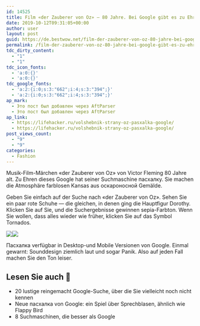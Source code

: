```yaml
---
id: 14525
title: Film «der Zauberer von Oz» — 80 Jahre. Bei Google gibt es zu Ehren dieses пасхалка
date: 2019-10-12T09:31:05+00:00
author: user
layout: post
guid: https://de.bestwow.net/film-der-zauberer-von-oz-80-jahre-bei-google-gibt-es-zu-ehren-dieses-pashalka/
permalink: /film-der-zauberer-von-oz-80-jahre-bei-google-gibt-es-zu-ehren-dieses-pashalka/
tdc_dirty_content:
  - "1"
  - "1"
tdc_icon_fonts:
  - 'a:0:{}'
  - 'a:0:{}'
tdc_google_fonts:
  - 'a:2:{i:0;s:3:"662";i:4;s:3:"394";}'
  - 'a:2:{i:0;s:3:"662";i:4;s:3:"394";}'
ap_mark:
  - Это пост был добавлен через AftParser
  - Это пост был добавлен через AftParser
ap_link:
  - https://lifehacker.ru/volshebnik-strany-oz-pasxalka-google/
  - https://lifehacker.ru/volshebnik-strany-oz-pasxalka-google/
post_views_count:
  - "9"
  - "9"
categories:
  - Fashion
---
```

Musik-Film-Märchen «der Zauberer von Oz» von Victor Fleming 80 Jahre alt. Zu Ehren dieses Google hat seiner Suchmaschine пасхалку. Sie machen die Atmosphäre farblosen Kansas aus оскароносной Gemälde.

Geben Sie einfach auf der Suche nach «der Zauberer von Oz». Sehen Sie ein paar rote Schuhe — die gleichen, in denen ging die Hauptfigur Dorothy. Klicken Sie auf Sie, und die Suchergebnisse gewinnen sepia-Farbton. Wenn Sie wollen, dass alles wieder wie früher, klicken Sie auf das Symbol Tornados.

![](https://de.bestwow.net/wp-content/uploads/2019/10/fil-mu-volshebnik-strany-oz-80-let-u-google-v-chest-etogo-est-pashalka-1.jpg)![](https://de.bestwow.net/wp-content/uploads/2019/10/fil-mu-volshebnik-strany-oz-80-let-u-google-v-chest-etogo-est-pashalka-2.jpg) 

Пасхалка verfügbar in Desktop-und Mobile Versionen von Google. Einmal gewarnt: Sounddesign ziemlich laut und sogar Panik. Also auf jeden Fall machen Sie den Ton leiser.

<div>
  <h2 class="read-also__title">
    <span>Lesen Sie auch</span> <span>🧐 </span>
  </h2>
  
  <ul class="read-also__list">
    <li>
      20 lustige reingemacht Google-Suche, über die Sie vielleicht noch nicht kennen
    </li>
    <li>
      Neue пасхалка von Google: ein Spiel über Sprechblasen, ähnlich wie Flappy Bird
    </li>
    <li>
      8 Suchmaschinen, die besser als Google
    </li>
  </ul>
</div>
